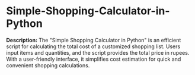 # Simple-Shopping-Calculator-in-Python
**Description:**  The "Simple Shopping Calculator in Python" is an efficient script for calculating the total cost of a customized shopping list. Users input items and quantities, and the script provides the total price in rupees. With a user-friendly interface, it simplifies cost estimation for quick and convenient shopping calculations.
